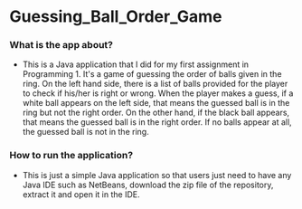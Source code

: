 # Guessing_Ball_Order_Game
### What is the app about?
* This is a Java application that I did for my first assignment in Programming 1. It's a game of guessing the order of balls given in the ring. On the left hand side, there is a list of balls provided for the player to check if his/her is right or wrong. When the player makes a guess, if a white ball appears on the left side, that means the guessed ball is in the ring but not the right order. On the other hand, if the black ball appears, that means the guessed ball is in the right order. If no balls appear at all, the guessed ball is not in the ring.

### How to run the application?
* This is just a simple Java application so that users just need to have any Java IDE such as NetBeans, download the zip file of the repository, extract it and open it in the IDE.
